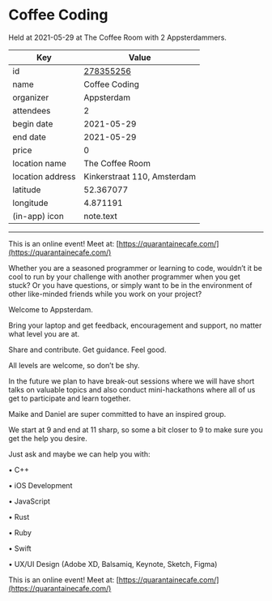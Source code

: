 # Coffee Coding
Held at 2021-05-29 at The Coffee Room with 2 Appsterdammers.
        
|Key|Value
|---|---|
|id|[278355256](https://www.meetup.com/appsterdam/events/278355256/)|
|name|Coffee Coding|
|organizer|Appsterdam|
|attendees|2|
|begin date|2021-05-29|
|end date|2021-05-29|
|price|0|
|location name|The Coffee Room|
|location address|Kinkerstraat 110, Amsterdam|
|latitude|52.367077|
|longitude|4.871191|
|(in-app) icon|note.text|

---

This is an online event! Meet at: [https://quarantainecafe.com/](https://quarantainecafe.com/)

Whether you are a seasoned programmer or learning to code, wouldn’t it be cool to run by your challenge with another programmer when you get stuck? Or you have questions, or simply want to be in the environment of other like-minded friends while you work on your project?

Welcome to Appsterdam.

Bring your laptop and get feedback, encouragement and support, no matter what level you are at.

Share and contribute. Get guidance. Feel good.

All levels are welcome, so don’t be shy.

In the future we plan to have break-out sessions where we will have short talks on valuable topics and also conduct mini-hackathons where all of us get to participate and learn together.

Maike and Daniel are super committed to have an inspired group.

We start at 9 and end at 11 sharp, so some a bit closer to 9 to make sure you get the help you desire.

Just ask and maybe we can help you with:

• C++

• iOS Development

• JavaScript

• Rust

• Ruby

• Swift

• UX/UI Design (Adobe XD, Balsamiq, Keynote, Sketch, Figma)

This is an online event! Meet at: [https://quarantainecafe.com/](https://quarantainecafe.com/)


